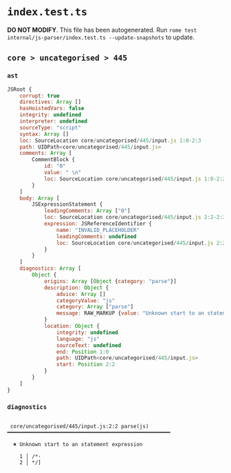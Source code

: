 # `index.test.ts`

**DO NOT MODIFY**. This file has been autogenerated. Run `rome test internal/js-parser/index.test.ts --update-snapshots` to update.

## `core > uncategorised > 445`

### `ast`

```javascript
JSRoot {
	corrupt: true
	directives: Array []
	hasHoistedVars: false
	integrity: undefined
	interpreter: undefined
	sourceType: "script"
	syntax: Array []
	loc: SourceLocation core/uncategorised/445/input.js 1:0-2:3
	path: UIDPath<core/uncategorised/445/input.js>
	comments: Array [
		CommentBlock {
			id: "0"
			value: " \n"
			loc: SourceLocation core/uncategorised/445/input.js 1:0-2:2
		}
	]
	body: Array [
		JSExpressionStatement {
			leadingComments: Array ["0"]
			loc: SourceLocation core/uncategorised/445/input.js 2:2-2:3
			expression: JSReferenceIdentifier {
				name: "INVALID_PLACEHOLDER"
				leadingComments: undefined
				loc: SourceLocation core/uncategorised/445/input.js 2:2-2:3
			}
		}
	]
	diagnostics: Array [
		Object {
			origins: Array [Object {category: "parse"}]
			description: Object {
				advice: Array []
				categoryValue: "js"
				category: Array ["parse"]
				message: RAW_MARKUP {value: "Unknown start to an statement expression"}
			}
			location: Object {
				integrity: undefined
				language: "js"
				sourceText: undefined
				end: Position 1:0
				path: UIDPath<core/uncategorised/445/input.js>
				start: Position 2:2
			}
		}
	]
}
```

### `diagnostics`

```

 core/uncategorised/445/input.js:2:2 parse(js) ━━━━━━━━━━━━━━━━━━━━━━━━━━━━━━━━━━━━━━━━━━━━━━━━━━━━━

  ✖ Unknown start to an statement expression

    1 │ /*·
    2 │ */]


```
